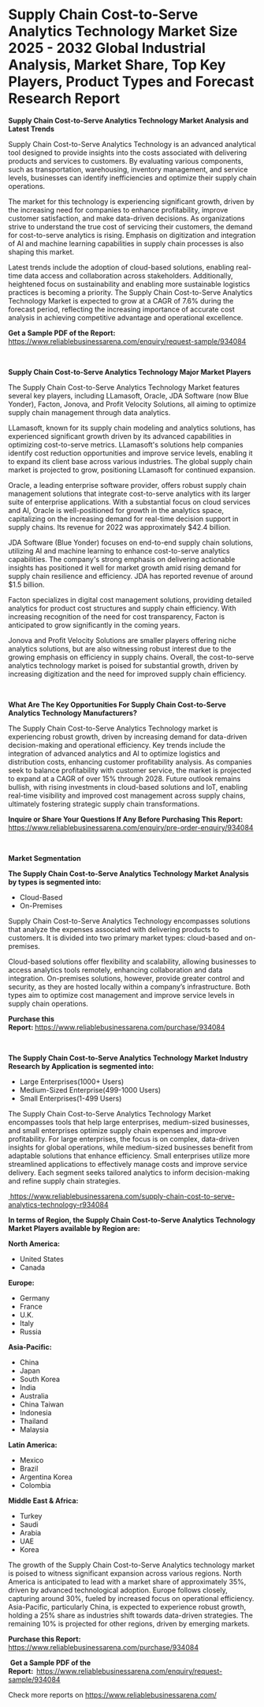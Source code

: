 <p><h1>Supply Chain Cost-to-Serve Analytics Technology Market Size 2025 - 2032 Global Industrial Analysis, Market Share, Top Key Players, Product Types and Forecast Research Report</h1></p><p><strong>Supply Chain Cost-to-Serve Analytics Technology Market Analysis and Latest Trends</strong></p>
<p><p>Supply Chain Cost-to-Serve Analytics Technology is an advanced analytical tool designed to provide insights into the costs associated with delivering products and services to customers. By evaluating various components, such as transportation, warehousing, inventory management, and service levels, businesses can identify inefficiencies and optimize their supply chain operations. </p><p>The market for this technology is experiencing significant growth, driven by the increasing need for companies to enhance profitability, improve customer satisfaction, and make data-driven decisions. As organizations strive to understand the true cost of servicing their customers, the demand for cost-to-serve analytics is rising. Emphasis on digitization and integration of AI and machine learning capabilities in supply chain processes is also shaping this market.</p><p>Latest trends include the adoption of cloud-based solutions, enabling real-time data access and collaboration across stakeholders. Additionally, heightened focus on sustainability and enabling more sustainable logistics practices is becoming a priority. The Supply Chain Cost-to-Serve Analytics Technology Market is expected to grow at a CAGR of 7.6% during the forecast period, reflecting the increasing importance of accurate cost analysis in achieving competitive advantage and operational excellence.</p></p>
<p><strong>Get a Sample PDF of the Report:&nbsp;</strong> <a href="https://www.reliablebusinessarena.com/enquiry/request-sample/934084?utm_campaign=3266&utm_medium=2&utm_source=Github&utm_content=ia&utm_term=11032025&utm_id=supply-chain-cost-to-serve-analytics-technology">https://www.reliablebusinessarena.com/enquiry/request-sample/934084</a></p>
<p>&nbsp;</p>
<p><strong>Supply Chain Cost-to-Serve Analytics Technology Major Market Players</strong></p>
<p><p>The Supply Chain Cost-to-Serve Analytics Technology Market features several key players, including LLamasoft, Oracle, JDA Software (now Blue Yonder), Facton, Jonova, and Profit Velocity Solutions, all aiming to optimize supply chain management through data analytics.</p><p>LLamasoft, known for its supply chain modeling and analytics solutions, has experienced significant growth driven by its advanced capabilities in optimizing cost-to-serve metrics. LLamasoft's solutions help companies identify cost reduction opportunities and improve service levels, enabling it to expand its client base across various industries. The global supply chain market is projected to grow, positioning LLamasoft for continued expansion.</p><p>Oracle, a leading enterprise software provider, offers robust supply chain management solutions that integrate cost-to-serve analytics with its larger suite of enterprise applications. With a substantial focus on cloud services and AI, Oracle is well-positioned for growth in the analytics space, capitalizing on the increasing demand for real-time decision support in supply chains. Its revenue for 2022 was approximately $42.4 billion.</p><p>JDA Software (Blue Yonder) focuses on end-to-end supply chain solutions, utilizing AI and machine learning to enhance cost-to-serve analytics capabilities. The company's strong emphasis on delivering actionable insights has positioned it well for market growth amid rising demand for supply chain resilience and efficiency. JDA has reported revenue of around $1.5 billion.</p><p>Facton specializes in digital cost management solutions, providing detailed analytics for product cost structures and supply chain efficiency. With increasing recognition of the need for cost transparency, Facton is anticipated to grow significantly in the coming years.</p><p>Jonova and Profit Velocity Solutions are smaller players offering niche analytics solutions, but are also witnessing robust interest due to the growing emphasis on efficiency in supply chains. Overall, the cost-to-serve analytics technology market is poised for substantial growth, driven by increasing digitization and the need for improved supply chain efficiency.</p></p>
<p>&nbsp;</p>
<p><strong>What Are The Key Opportunities For Supply Chain Cost-to-Serve Analytics Technology Manufacturers?</strong></p>
<p><p>The Supply Chain Cost-to-Serve Analytics Technology market is experiencing robust growth, driven by increasing demand for data-driven decision-making and operational efficiency. Key trends include the integration of advanced analytics and AI to optimize logistics and distribution costs, enhancing customer profitability analysis. As companies seek to balance profitability with customer service, the market is projected to expand at a CAGR of over 15% through 2028. Future outlook remains bullish, with rising investments in cloud-based solutions and IoT, enabling real-time visibility and improved cost management across supply chains, ultimately fostering strategic supply chain transformations.</p></p>
<p><strong>Inquire or Share Your Questions If Any Before Purchasing This Report:</strong> <a href="https://www.reliablebusinessarena.com/enquiry/pre-order-enquiry/934084?utm_campaign=3266&utm_medium=2&utm_source=Github&utm_content=ia&utm_term=11032025&utm_id=supply-chain-cost-to-serve-analytics-technology">https://www.reliablebusinessarena.com/enquiry/pre-order-enquiry/934084</a></p>
<p>&nbsp;</p>
<p><strong>Market Segmentation</strong></p>
<p><strong>The Supply Chain Cost-to-Serve Analytics Technology Market Analysis by types is segmented into:</strong></p>
<p><ul><li>Cloud-Based</li><li>On-Premises</li></ul></p>
<p><p>Supply Chain Cost-to-Serve Analytics Technology encompasses solutions that analyze the expenses associated with delivering products to customers. It is divided into two primary market types: cloud-based and on-premises. </p><p>Cloud-based solutions offer flexibility and scalability, allowing businesses to access analytics tools remotely, enhancing collaboration and data integration. On-premises solutions, however, provide greater control and security, as they are hosted locally within a company’s infrastructure. Both types aim to optimize cost management and improve service levels in supply chain operations.</p></p>
<p><strong>Purchase this Report:&nbsp;</strong><a href="https://www.reliablebusinessarena.com/purchase/934084?utm_campaign=3266&utm_medium=2&utm_source=Github&utm_content=ia&utm_term=11032025&utm_id=supply-chain-cost-to-serve-analytics-technology">https://www.reliablebusinessarena.com/purchase/934084</a></p>
<p>&nbsp;</p>
<p><strong>The Supply Chain Cost-to-Serve Analytics Technology Market Industry Research by Application is segmented into:</strong></p>
<p><ul><li>Large Enterprises(1000+ Users)</li><li>Medium-Sized Enterprise(499-1000 Users)</li><li>Small Enterprises(1-499 Users)</li></ul></p>
<p><p>The Supply Chain Cost-to-Serve Analytics Technology Market encompasses tools that help large enterprises, medium-sized businesses, and small enterprises optimize supply chain expenses and improve profitability. For large enterprises, the focus is on complex, data-driven insights for global operations, while medium-sized businesses benefit from adaptable solutions that enhance efficiency. Small enterprises utilize more streamlined applications to effectively manage costs and improve service delivery. Each segment seeks tailored analytics to inform decision-making and refine supply chain strategies.</p></p>
<p><a href="https://www.reliablebusinessarena.com/supply-chain-cost-to-serve-analytics-technology-r934084?utm_campaign=3266&utm_medium=2&utm_source=Github&utm_content=ia&utm_term=11032025&utm_id=supply-chain-cost-to-serve-analytics-technology">&nbsp;https://www.reliablebusinessarena.com/supply-chain-cost-to-serve-analytics-technology-r934084</a></p>
<p><strong>In terms of Region, the Supply Chain Cost-to-Serve Analytics Technology Market Players available by Region are:</strong></p>
<p>
    <p> <strong> North America: </strong>
        <ul>
            <li>United States</li>
            <li>Canada</li>
        </ul>
        </p> 
    <p> <strong> Europe: </strong>
        <ul>
            <li>Germany</li>
            <li>France</li>
            <li>U.K.</li>
            <li>Italy</li>
            <li>Russia</li>
        </ul>
        </p> 
    <p> <strong> Asia-Pacific: </strong>
        <ul>
            <li>China</li>
            <li>Japan</li>
            <li>South Korea</li>
            <li>India</li>
            <li>Australia</li>
            <li>China Taiwan</li>
            <li>Indonesia</li>
            <li>Thailand</li>
            <li>Malaysia</li>
        </ul>
        </p> 
    <p> <strong> Latin America: </strong>
        <ul>
            <li>Mexico</li>
            <li>Brazil</li>
            <li>Argentina Korea</li>
            <li>Colombia</li>
        </ul>
        </p> 
    <p> <strong> Middle East & Africa: </strong>
        <ul>
            <li>Turkey</li>
            <li>Saudi</li>
            <li>Arabia</li>
            <li>UAE</li>
            <li>Korea</li>
        </ul>
    </p>
    </p>
<p><p>The growth of the Supply Chain Cost-to-Serve Analytics technology market is poised to witness significant expansion across various regions. North America is anticipated to lead with a market share of approximately 35%, driven by advanced technological adoption. Europe follows closely, capturing around 30%, fueled by increased focus on operational efficiency. Asia-Pacific, particularly China, is expected to experience robust growth, holding a 25% share as industries shift towards data-driven strategies. The remaining 10% is projected for other regions, driven by emerging markets.</p></p>
<p><strong>Purchase this Report: </strong><a href="https://www.reliablebusinessarena.com/purchase/934084?utm_campaign=3266&utm_medium=2&utm_source=Github&utm_content=ia&utm_term=11032025&utm_id=supply-chain-cost-to-serve-analytics-technology">https://www.reliablebusinessarena.com/purchase/934084</a></p>
<p>&nbsp;<strong>Get a Sample PDF of the Report:&nbsp;&nbsp;</strong><a href="https://www.reliablebusinessarena.com/enquiry/request-sample/934084?utm_campaign=3266&utm_medium=2&utm_source=Github&utm_content=ia&utm_term=11032025&utm_id=supply-chain-cost-to-serve-analytics-technology">https://www.reliablebusinessarena.com/enquiry/request-sample/934084</a></p>
<p><strong></strong></p>
<p>Check more reports on <a href="https://www.reliablebusinessarena.com/?utm_campaign=3266&utm_medium=2&utm_source=Github&utm_content=ia&utm_term=11032025&utm_id=supply-chain-cost-to-serve-analytics-technology">https://www.reliablebusinessarena.com/</a></p>